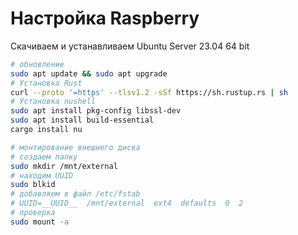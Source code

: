 # Настройка Raspberry

Скачиваем и устанавливаем Ubuntu Server 23.04 64 bit

```bash
# обновление
sudo apt update && sudo apt upgrade
# Установка Rust
curl --proto '=https' --tlsv1.2 -sSf https://sh.rustup.rs | sh
# Установка nushell
sudo apt install pkg-config libssl-dev
sudo apt install build-essential
cargo install nu

# монтирование внешнего диска
# создаем папку
sudo mkdir /mnt/external
# находим UUID
sudo blkid
# добавляем в файл /etc/fstab
# UUID=__UUID__  /mnt/external  ext4  defaults  0  2
# проверка
sudo mount -a
```
